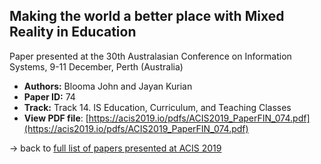 ## Making the world a better place with Mixed Reality in Education

Paper presented at the 30th Australasian Conference on Information Systems, 9-11 December, Perth (Australia)
- **Authors:** Blooma John and Jayan Kurian
- **Paper ID:** 74
- **Track:** Track 14. IS Education, Curriculum, and Teaching Classes
- **View PDF file**: [https://acis2019.io/pdfs/ACIS2019_PaperFIN_074.pdf](https://acis2019.io/pdfs/ACIS2019_PaperFIN_074.pdf)

&rarr; back to [full list of papers presented at ACIS 2019](https://acis2019.io/)